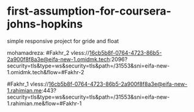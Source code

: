 # first-assumption-for-coursera-johns-hopkins
simple responsive project for  gride and float



mohamadreza:
#Fakhr_2
vless://16cb5b8f-0764-4723-86b5-2a900f8f8a3e@eifa-new-1.omidmk.tech:2096?security=tls&type=ws&security=tls&path=/31553&sni=eifa-new-1.omidmk.tech&flow=#Fakhr-2

#Fakhr_1
vless://16cb5b8f-0764-4723-86b5-2a900f8f8a3e@eifa-new-1.rahimian.me:443?security=tls&type=ws&security=tls&path=/31553&sni=eifa-new-1.rahimian.me&flow=#Fakhr-1
